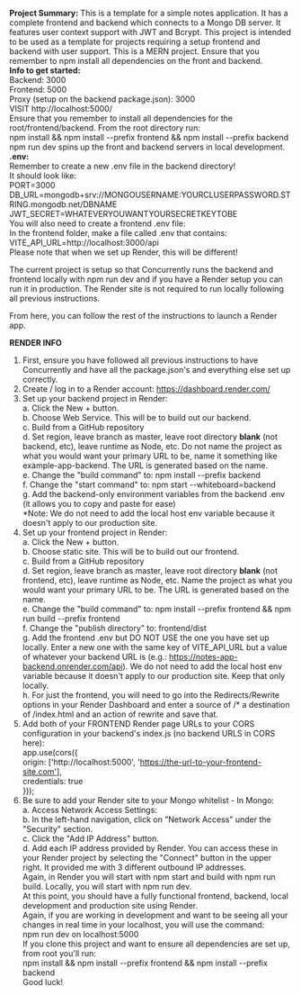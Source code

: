 **Project Summary:**
This is a template for a simple notes application.
It has a complete frontend and backend which connects to a Mongo DB server.
It features user context support with JWT and Bcrypt.
This project is intended to be used as a template for projects requiring a setup frontend and backend with user support.
This is a MERN project. Ensure that you remember to npm install all dependencies on the front and backend.
<br />
**Info to get started:**
<br />
Backend: 3000
<br />
Frontend: 5000
<br />
Proxy (setup on the backend package.json): 3000
<br />
VISIT http://localhost:5000/
<br />
Ensure that you remember to install all dependencies for the root/frontend/backend. From the root directory run:
<br />
npm install && npm install --prefix frontend && npm install --prefix backend
<br />
npm run dev spins up the front and backend servers in local development.
<br />
**.env:**
<br />
Remember to create a new .env file in the backend directory!
<br />
It should look like:
<br />
PORT=3000
<br />
DB_URL=mongodb+srv://MONGOUSERNAME:YOURCLUSERPASSWORD.STRING.mongodb.net/DBNAME
<br />
JWT_SECRET=WHATEVERYOUWANTYOURSECRETKEYTOBE
<br />
You will also need to create a frontend .env file:
<br />
In the frontend folder, make a file called .env that contains:
<br />
VITE_API_URL=http://localhost:3000/api
<br />
Please note that when we set up Render, this will be different!
<br />


The current project is setup so that Concurrently runs the backend and frontend locally with npm run dev and if you have a Render setup you can run it in production. The Render site is not required to run locally following all previous instructions.
<br />

From here, you can follow the rest of the instructions to launch a Render app.
<br />

**RENDER INFO**
<br />
1. First, ensure you have followed all previous instructions to have Concurrently and have all the package.json's and everything else set up correctly.
2. Create / log in to a Render account: https://dashboard.render.com/
    <br />
3. Set up your backend project in Render:
    <br />
    a. Click the New + button.
    <br />
    b. Choose Web Service. This will be to build out our backend.
    <br />
    c. Build from a GitHub repository
    <br />
    d. Set region, leave branch as master, leave root directory **blank** (not backend, etc), leave runtime as Node, etc.  Do not name the project as what you would want your primary URL to be, name it something like example-app-backend. The URL is generated based on the name.
    <br />
    e. Change the "build command" to: npm install --prefix backend
    <br />
    f. Change the "start command" to: npm start --whiteboard=backend
    <br />
    g. Add the backend-only environment variables from the backend .env (it allows you to copy and paste for ease)
    <br />
    *Note: We do not need to add the local host env variable because it doesn't apply to our production site.
    <br />
4. Set up your frontend project in Render:
    <br />
    a. Click the New + button.
    <br />
    b. Choose static site. This will be to build out our frontend.
    <br />
    c. Build from a GitHub repository
    <br />
    d. Set region, leave branch as master, leave root directory **blank** (not frontend, etc), leave runtime as Node, etc. Name the project as what you would want your primary URL to be. The URL is generated based on the name.
    <br />
    e. Change the "build command" to: npm install --prefix frontend && npm run build --prefix frontend
    <br />
    f. Change the "publish directory" to: frontend/dist
    <br />
    g. Add the frontend .env but DO NOT USE the one you have set up locally. Enter a new one with the same key of VITE_API_URL but a value of whatever your backend URL is (e.g.: https://notes-app-backend.onrender.com/api). We do not need to add the local host env variable because it doesn't apply to our production site. Keep that only locally.
    <br />
    h. For just the frontend, you will need to go into the Redirects/Rewrite options in your Render Dashboard and enter a source of /* a destination of /index.html and an action of rewrite and save that.
    <br />
5. Add both of your FRONTEND Render page URLs to your CORS configuration in your backend's index.js (no backend URLS in CORS here):
    <br />
    app.use(cors({
    <br />
        origin: ['http://localhost:5000', 'https://the-url-to-your-frontend-site.com'],
    <br />
        credentials: true
    <br />
    }));
        <br />
4. Be sure to add your Render site to your Mongo whitelist - In Mongo:
    <br />
    a. Access Network Access Settings:
    <br />
    b. In the left-hand navigation, click on "Network Access" under the "Security" section.
    <br />
    c. Click the "Add IP Address" button.
    <br />
    d. Add each IP address provided by Render. You can access these in your Render project by selecting the "Connect" button in the upper right. It provided me with 3 different outbound IP addresses.
    <br />
    Again, in Render you will start with npm start and build with npm run build. Locally, you will start with npm run dev.
    <br />
At this point, you should have a fully functional frontend, backend, local development and production site using Render.
    <br />
Again, if you are working in development and want to be seeing all your changes in real time in your localhost, you will use the command:
    <br />
    npm run dev on localhost:5000
    <br />
If you clone this project and want to ensure all dependencies are set up, from root you'll run:
    <br />
npm install && npm install --prefix frontend && npm install --prefix backend
    <br />
Good luck!
